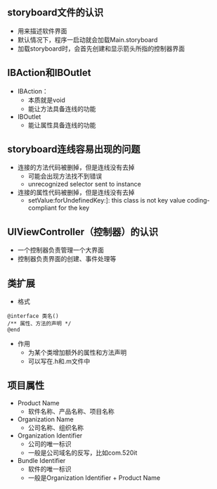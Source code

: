 ## storyboard文件的认识
- 用来描述软件界面
- 默认情况下，程序一启动就会加载Main.storyboard
- 加载storyboard时，会首先创建和显示箭头所指的控制器界面

## IBAction和IBOutlet
- IBAction：
    - 本质就是void
    - 能让方法具备连线的功能
- IBOutlet
    - 能让属性具备连线的功能

## storyboard连线容易出现的问题
- 连接的方法代码被删掉，但是连线没有去掉
    - 可能会出现方法找不到错误
    - unrecognized selector sent to instance
- 连接的属性代码被删掉，但是连线没有去掉
    - setValue:forUndefinedKey:]: this class is not key value coding-compliant for the key

## UIViewController（控制器）的认识
- 一个控制器负责管理一个大界面
- 控制器负责界面的创建、事件处理等

## 类扩展
- 格式
```objc
@interface 类名()
/** 属性、方法的声明 */
@end
```
- 作用
    - 为某个类增加额外的属性和方法声明
    - 可以写在.h和.m文件中

## 项目属性
- Product Name
    - 软件名称、产品名称、项目名称
- Organization Name
    - 公司名称、组织名称
- Organization Identifier
    - 公司的唯一标识
    - 一般是公司域名的反写，比如com.520it
- Bundle Identifier
    - 软件的唯一标识
    - 一般是Organization Identifier + Product Name

